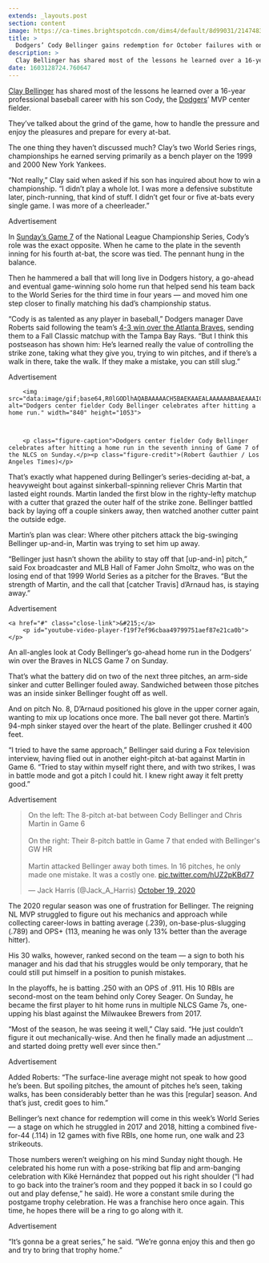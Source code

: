 ```yaml
--- 
extends: _layouts.post 
section: content 
image: https://ca-times.brightspotcdn.com/dims4/default/8d99031/2147483647/strip/true/crop/4217x2214+0+0/resize/1200x630!/quality/90/?url=https%3A%2F%2Fcalifornia-times-brightspot.s3.amazonaws.com%2F93%2Ff4%2F054b886344058b7d0c564dc42241%2Fla-photos-1staff-635100-sp-dodgers-38-rcg.JPG 
title: > 
  Dodgers’ Cody Bellinger gains redemption for October failures with one majestic swing 
description: > 
  Clay Bellinger has shared most of the lessons he learned over a 16-year professional baseball career with his son Cody, the Dodgers’ MVP center fielder.Clay’s two World Series rings, championships he earned serving primarily as a bench player on the 1999 and 2000 New York Yankees.I was more of a cheerleader.”AdvertisementIn Sunday’s Game 7 of the National League Championship Series, Cody’s role was the exact opposite.Martin’s plan was clear: Where other pitchers attack the big-swinging Bellinger up-and-in, Martin was trying to set him up away.That’s what the battery did on two of the next three pitches, an arm-side sinker and cutter Bellinger fouled away. 
date: 1603128724.760647 
--- 
```

<div><p><a class="link" href="https://www.latimes.com/sports/dodgers/story/2020-10-08/cody-bellinger-catch-father-texas-padres-mlb-playoffs-padres-nlds">Clay Bellinger</a> has shared most of the lessons he learned over a 16-year professional baseball career with his son Cody, the <a class="link" href="https://www.latimes.com/sports/dodgers">Dodgers</a>&#8217; MVP center fielder.</p><p>They&#8217;ve talked about the grind of the game, how to handle the pressure and enjoy the pleasures and prepare for every at-bat.</p><p>The one thing they haven&#8217;t discussed much? Clay&#8217;s two World Series rings, championships he earned serving primarily as a bench player on the 1999 and 2000 New York Yankees.</p><p>&#8220;Not really,&#8221; Clay said when asked if his son has inquired about how to win a championship. &#8220;I didn&#8217;t play a whole lot. I was more a defensive substitute later, pinch-running, that kind of stuff. I didn&#8217;t get four or five at-bats every single game. I was more of a cheerleader.&#8221;</p><p class="google-dfp-ad-caption">Advertisement</p>
    <p id="google-ade1990574-33e1-4ffe-a146-ba0a5f90f609" class="google-dfp-ad injected">
        <p class="google-dfp-ad-placeholder"></p>
    </p>
<p></p><p>In <a class="link" href="https://www.latimes.com/sports/dodgers/story/2020-10-18/dodgers-braves-nlcs-game-7-world-series-mlb-season">Sunday&#8217;s Game 7</a> of the National League Championship Series, Cody&#8217;s role was the exact opposite. When he came to the plate in the seventh inning for his fourth at-bat, the score was tied. The pennant hung in the balance.</p><p>Then he hammered a ball that will long live in Dodgers history, a go-ahead and eventual game-winning solo home run that helped send his team back to the World Series for the third time in four years &#8212; and moved him one step closer to finally matching his dad&#8217;s championship status.</p><p>&#8220;Cody is as talented as any player in baseball,&#8221; Dodgers manager Dave Roberts said following the team&#8217;s <a class="link" href="https://www.latimes.com/sports/dodgers/story/2020-10-18/dodgers-braves-nlcs-game-7-world-series-mlb-season">4-3 win over the Atlanta Braves</a>, sending them to a Fall Classic matchup with the Tampa Bay Rays. &#8220;But I think this postseason has shown him: He&#8217;s learned really the value of controlling the strike zone, taking what they give you, trying to win pitches, and if there&#8217;s a walk in there, take the walk. If they make a mistake, you can still slug.&#8221;</p><p class="google-dfp-ad-caption">Advertisement</p>
    <p id="google-ad6f792297-20d0-47b2-9a1d-6583b1a62c19" class="google-dfp-ad injected">
        <p class="google-dfp-ad-placeholder"></p>
    </p>
<p></p><p id="nativo_1"></p>
    
        <img src="data:image/gif;base64,R0lGODlhAQABAAAAACH5BAEKAAEALAAAAAABAAEAAAICTAEAOw==" alt="Dodgers center fielder Cody Bellinger celebrates after hitting a home run." width="840" height="1053">
    
    
    
        <p class="figure-caption">Dodgers center fielder Cody Bellinger celebrates after hitting a home run in the seventh inning of Game 7 of the NLCS on Sunday.</p><p class="figure-credit">(Robert Gauthier / Los Angeles Times)</p>
        
<p>That&#8217;s exactly what happened during Bellinger&#8217;s series-deciding at-bat, a heavyweight bout against sinkerball-spinning reliever Chris Martin that lasted eight rounds. Martin landed the first blow in the righty-lefty matchup with a cutter that grazed the outer half of the strike zone. Bellinger battled back by laying off a couple sinkers away, then watched another cutter paint the outside edge.</p><p>Martin&#8217;s plan was clear: Where other pitchers attack the big-swinging Bellinger up-and-in, Martin was trying to set him up away.</p><p>&#8220;Bellinger just hasn&#8217;t shown the ability to stay off that [up-and-in] pitch,&#8221; said Fox broadcaster and MLB Hall of Famer John Smoltz, who was on the losing end of that 1999 World Series as a pitcher for the Braves. &#8220;But the strength of Martin, and the call that [catcher Travis] d&#8217;Arnaud has, is staying away.&#8221;</p><p class="google-dfp-ad-caption">Advertisement</p>
    <p id="google-ad15be2265-de78-4b78-8836-521b3339751e" class="google-dfp-ad injected">
        <p class="google-dfp-ad-placeholder"></p>
    </p>
<p></p>

    <a href="#" class="close-link">&#215;</a>
        <p id="youtube-video-player-f19f7ef96cbaa49799751aef87e21ca0b"></p>
    
<p class="video-enhancement-title">An all-angles look at Cody Bellinger&#8217;s go-ahead home run in the Dodgers&#8217; win over the Braves in NLCS Game 7 on Sunday.</p>
    
<p>That&#8217;s what the battery did on two of the next three pitches, an arm-side sinker and cutter Bellinger fouled away. Sandwiched between those pitches was an inside sinker Bellinger fought off as well.</p><p>And on pitch No. 8, D&#8217;Arnaud positioned his glove in the upper corner again, wanting to mix up locations once more. The ball never got there. Martin&#8217;s 94-mph sinker stayed over the heart of the plate. Bellinger crushed it 400 feet.</p><p>&#8220;I tried to have the same approach,&#8221; Bellinger said during a Fox television interview, having flied out in another eight-pitch at-bat against Martin in Game 6. &#8220;Tried to stay within myself right there, and with two strikes, I was in battle mode and got a pitch I could hit. I knew right away it felt pretty good.&#8221;</p><p class="google-dfp-ad-caption">Advertisement</p>
    <p id="google-ade640754a-c518-4360-a233-d5973ea4c7c7" class="google-dfp-ad injected">
        <p class="google-dfp-ad-placeholder"></p>
    </p>
<p></p><blockquote class="twitter-tweet"><p lang="en" dir="ltr">On the left: The 8-pitch at-bat between Cody Bellinger and Chris Martin in Game 6<br><br>On the right: Their 8-pitch battle in Game 7 that ended with Bellinger's GW HR<br><br>Martin attacked Bellinger away both times. In 16 pitches, he only made one mistake. It was a costly one. <a href="https://t.co/hUZ2pKBd77">pic.twitter.com/hUZ2pKBd77</a></p>&#8212; Jack Harris (@Jack_A_Harris) <a href="https://twitter.com/Jack_A_Harris/status/1318195204529262592?ref_src=twsrc%5Etfw">October 19, 2020</a></blockquote>
 
<p>The 2020 regular season was one of frustration for Bellinger. The reigning NL MVP struggled to figure out his mechanics and approach while collecting career-lows in batting average (.239), on-base-plus-slugging (.789) and OPS+ (113, meaning he was only 13% better than the average hitter).</p><p>His 30 walks, however, ranked second on the team &#8212; a sign to both his manager and his dad that his struggles would be only temporary, that he could still put himself in a position to punish mistakes.</p><p>In the playoffs, he is batting .250 with an OPS of .911. His 10 RBIs are second-most on the team behind only Corey Seager. On Sunday, he became the first player to hit home runs in multiple NLCS Game 7s, one-upping his blast against the Milwaukee Brewers from 2017.</p><p>&#8220;Most of the season, he was seeing it well,&#8221; Clay said. &#8220;He just couldn&#8217;t figure it out mechanically-wise. And then he finally made an adjustment &#8230; and started doing pretty well ever since then.&#8221;</p><p class="google-dfp-ad-caption">Advertisement</p>
    <p id="google-ad41b23b61-e51d-49aa-9546-eb5a73155345" class="google-dfp-ad injected">
        <p class="google-dfp-ad-placeholder"></p>
    </p>
<p></p><p>Added Roberts: &#8220;The surface-line average might not speak to how good he&#8217;s been. But spoiling pitches, the amount of pitches he&#8217;s seen, taking walks, has been considerably better than he was this [regular] season. And that&#8217;s just, credit goes to him.&#8221;</p><p>Bellinger&#8217;s next chance for redemption will come in this week&#8217;s World Series &#8212; a stage on which he struggled in 2017 and 2018, hitting a combined five-for-44 (.114) in 12 games with five RBIs, one home run, one walk and 23 strikeouts.</p><p>Those numbers weren&#8217;t weighing on his mind Sunday night though. He celebrated his home run with a pose-striking bat flip and arm-banging celebration with Kik&#233; Hern&#225;ndez that popped out his right shoulder (&#8220;I had to go back into the trainer&#8217;s room and they popped it back in so I could go out and play defense,&#8221; he said). He wore a constant smile during the postgame trophy celebration. He was a franchise hero once again. This time, he hopes there will be a ring to go along with it.</p><p class="google-dfp-ad-caption">Advertisement</p>
    <p id="google-ad79c6ec8d-07f2-451e-8a8f-4f64669bdcf3" class="google-dfp-ad injected">
        <p class="google-dfp-ad-placeholder"></p>
    </p>
<p>&#8220;It&#8217;s gonna be a great series,&#8221; he said. &#8220;We&#8217;re gonna enjoy this and then go and try to bring that trophy home.&#8221;</p></div>